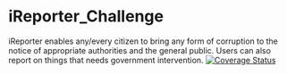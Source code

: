 # iReporter_Challenge
iReporter enables any/every citizen to bring any form of corruption to the notice of appropriate authorities and the general public. Users can also report on things that needs government intervention.
[![Coverage Status](https://coveralls.io/repos/github/k7ko/iReporter_Challenge/badge.svg?branch=master)](https://coveralls.io/github/k7ko/iReporter_Challenge?branch=master)
